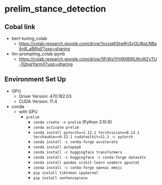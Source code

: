 # prelim_stance_detection


## Cobal link

- bert-tuning_colab
  - https://colab.research.google.com/drive/1nxziaKStwRnSyOLI6pLNBaAnB_aB6IsE?usp=sharing
- llm-prompting_colab.ipynb
  - https://colab.research.google.com/drive/1IFr6Iz1YH9XBWUKcWZyTU-1QtxgYqrmX?usp=sharing

## Environment Set Up


- GPU
  - Driver Version: 470.182.03
  - CUDA Version: 11.4
- conda
  - with GPU
    - `prelim`
      - `conda create -n prelim` (Python 3.10.6)
      - `conda activate prelim`
      - `conda install pytorch==1.12.1 torchvision==0.13.1 torchaudio==0.12.1 cudatoolkit=11.3 -c pytorch`
      - `conda install -c conda-forge accelerate`
      - `conda install autopep8`
      - `conda install -c huggingface transformers`
      - `conda install -c huggingface -c conda-forge datasets`
      - `conda install pandas scikit-learn seaborn gpustat`
      - `conda install -c conda-forge openai emoji`
      - `pip install tiktoken ipykernel`
      - `pip install sentencepiece`